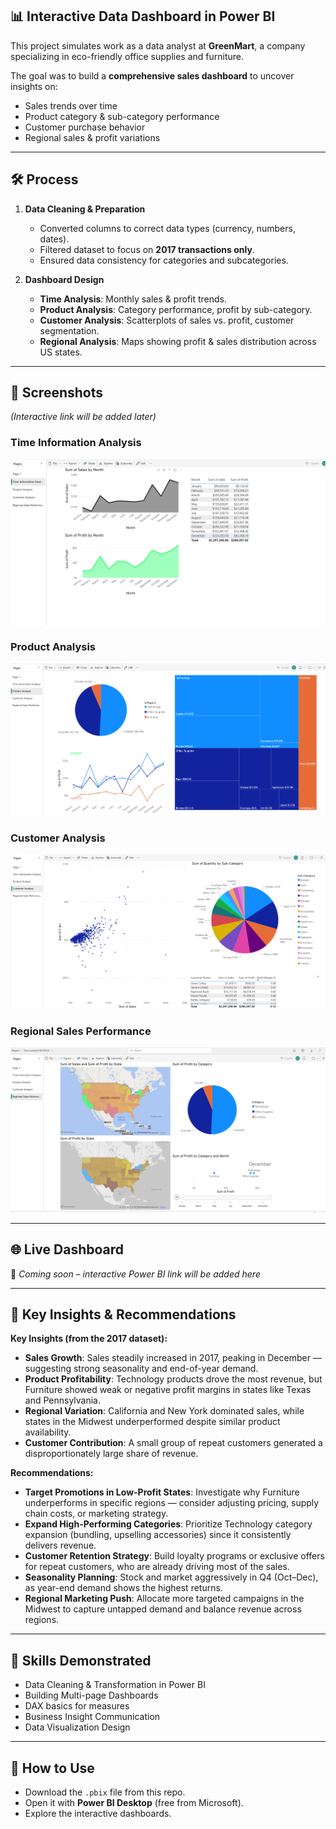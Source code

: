 
## 📊 **Interactive Data Dashboard in Power BI**  
This project simulates work as a data analyst at **GreenMart**, a company specializing in eco-friendly office supplies and furniture.  

The goal was to build a **comprehensive sales dashboard** to uncover insights on:
- Sales trends over time
- Product category & sub-category performance
- Customer purchase behavior
- Regional sales & profit variations

---

## 🛠️ Process
1. **Data Cleaning & Preparation**
   - Converted columns to correct data types (currency, numbers, dates).
   - Filtered dataset to focus on **2017 transactions only**.
   - Ensured data consistency for categories and subcategories.

2. **Dashboard Design**
   - **Time Analysis**: Monthly sales & profit trends.
   - **Product Analysis**: Category performance, profit by sub-category.
   - **Customer Analysis**: Scatterplots of sales vs. profit, customer segmentation.
   - **Regional Analysis**: Maps showing profit & sales distribution across US states.

---

## 📸 Screenshots
*(Interactive link will be added later)*

### Time Information Analysis
![Time Analysis](Screenshots/dashboard_page2.png)


### Product Analysis
![Product Analysis](Screenshots/dashboard_page3.png)


### Customer Analysis
![Customer Analysis](Screenshots/dashboard_page4.png)


### Regional Sales Performance
![Regional Analysis](Screenshots/dashboard_page5.png)

---

## 🌐 Live Dashboard
🔗 *Coming soon – interactive Power BI link will be added here*

---

## 🔎 Key Insights & Recommendations

**Key Insights (from the 2017 dataset):**
- **Sales Growth**: Sales steadily increased in 2017, peaking in December — suggesting strong seasonality and end-of-year demand.  
- **Product Profitability**: Technology products drove the most revenue, but Furniture showed weak or negative profit margins in states like Texas and Pennsylvania.  
- **Regional Variation**: California and New York dominated sales, while states in the Midwest underperformed despite similar product availability.  
- **Customer Contribution**: A small group of repeat customers generated a disproportionately large share of revenue.  

**Recommendations:**
- **Target Promotions in Low-Profit States**: Investigate why Furniture underperforms in specific regions — consider adjusting pricing, supply chain costs, or marketing strategy.  
- **Expand High-Performing Categories**: Prioritize Technology category expansion (bundling, upselling accessories) since it consistently delivers revenue.  
- **Customer Retention Strategy**: Build loyalty programs or exclusive offers for repeat customers, who are already driving most of the sales.  
- **Seasonality Planning**: Stock and market aggressively in Q4 (Oct–Dec), as year-end demand shows the highest returns.  
- **Regional Marketing Push**: Allocate more targeted campaigns in the Midwest to capture untapped demand and balance revenue across regions.  

---

## 🔑 Skills Demonstrated
- Data Cleaning & Transformation in Power BI
- Building Multi-page Dashboards
- DAX basics for measures
- Business Insight Communication
- Data Visualization Design

---

## 🚀 How to Use
- Download the `.pbix` file from this repo.
- Open it with **Power BI Desktop** (free from Microsoft).
- Explore the interactive dashboards.
